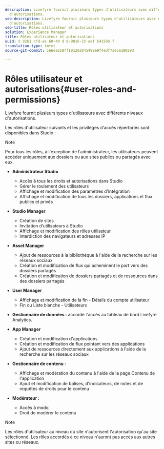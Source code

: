 ```yaml
---
description: Livefyre fournit plusieurs types d'utilisateurs avec différents niveaux
  d'autorisations.
seo-description: Livefyre fournit plusieurs types d'utilisateurs avec différents niveaux
  d'autorisations.
seo-title: Rôles utilisateur et autorisations
solution: Experience Manager
title: Rôles utilisateur et autorisations
uuid: d 9261 cfd-ae 60-40 d 8-9816-25 aef 541506 f
translation-type: tm+mt
source-git-commit: 566ea2587f101202045488e9f4edf73ece100293

---
```



# Rôles utilisateur et autorisations{#user-roles-and-permissions}

Livefyre fournit plusieurs types d'utilisateurs avec différents niveaux d'autorisations.

Les rôles d'utilisateur suivants et les privilèges d'accès répertoriés sont disponibles dans Studio :

>[!NOTE]
>
>Pour tous les rôles, à l'exception de l'administrateur, les utilisateurs peuvent accéder uniquement aux dossiers ou aux sites publics ou partagés avec eux.

* **Administrateur Studio**
   * Accès à tous les droits et autorisations dans Studio
   * Gérer le roulement des utilisateurs
   * Affichage et modification des paramètres d'intégration
   * Affichage et modification de tous les dossiers, applications et flux publics et privés

* **Studio Manager**
   * Création de sites
   * Invitation d'utilisateurs à Studio
   * Affichage et modification des rôles utilisateur
   * Interdiction des navigateurs et adresses IP

* **Asset Manager**
   * Ajout de ressources à la bibliothèque à l'aide de la recherche sur les réseaux sociaux
   * Création et modification de flux qui acheminent le port vers des dossiers partagés
   * Création et modification de dossiers partagés et de ressources dans des dossiers partagés

* **User Manager**
   * Affichage et modification de la fin - Détails du compte utilisateur
   * Fin ou Liste blanche - Utilisateurs

* **Gestionnaire de données :** accorde l'accès au tableau de bord Livefyre Analytics.
* **App Manager**
   * Création et modification d'applications
   * Création et modification de flux pointant vers des applications
   * Ajout de ressources directement aux applications à l'aide de la recherche sur les réseaux sociaux

* **Gestionnaire de contenu :**
   * Affichage et modération du contenu à l'aide de la page Contenu de l'application
   * Ajout et modification de balises, d'indicateurs, de notes et de requêtes de droits pour le contenu

* **Modérateur :**
   * Accès à modq
   * Droit de modérer le contenu

>[!NOTE]
>
>Les rôles d'utilisateur au niveau du site n'autorisent l'autorisation qu'au site sélectionné. Les rôles accordés à ce niveau n'auront pas accès aux autres sites ou réseaux.
